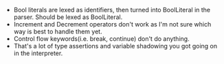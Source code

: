 + Bool literals are lexed as identifiers, then turned into BoolLiteral in the parser. Should be lexed as BoolLiteral.
+ Increment and Decrement operators don't work as I'm not sure which way is best to handle them yet.
+ Control flow keywords(i.e. break, continue) don't do anything.
+ That's a lot of type assertions and variable shadowing you got going on in the interpreter.
